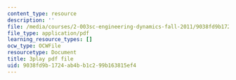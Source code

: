 ```yaml
---
content_type: resource
description: ''
file: /media/courses/2-003sc-engineering-dynamics-fall-2011/9038fd9b1724ab4bb1c299b163815ef4_pYZMNOuRwk0.pdf
file_type: application/pdf
learning_resource_types: []
ocw_type: OCWFile
resourcetype: Document
title: 3play pdf file
uid: 9038fd9b-1724-ab4b-b1c2-99b163815ef4
---
```

